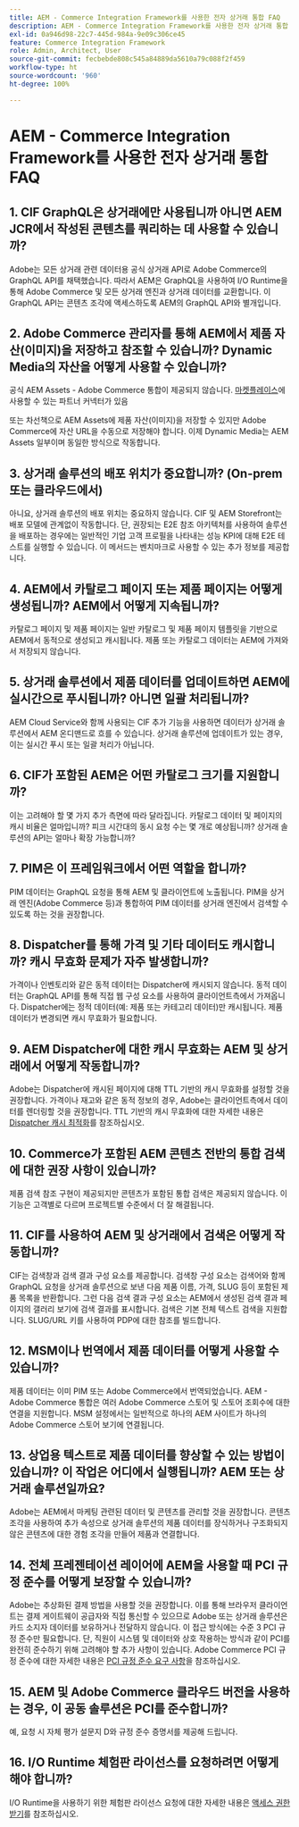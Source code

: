 ```yaml
---
title: AEM - Commerce Integration Framework를 사용한 전자 상거래 통합 FAQ
description: AEM - Commerce Integration Framework를 사용한 전자 상거래 통합 FAQ
exl-id: 0a946d98-22c7-445d-984a-9e09c306ce45
feature: Commerce Integration Framework
role: Admin, Architect, User
source-git-commit: fecbebde808c545a84889da5610a79c088f2f459
workflow-type: ht
source-wordcount: '960'
ht-degree: 100%

---
```


# AEM - Commerce Integration Framework를 사용한 전자 상거래 통합 FAQ

## &#x200B;1. CIF GraphQL은 상거래에만 사용됩니까 아니면 AEM JCR에서 작성된 콘텐츠를 쿼리하는 데 사용할 수 있습니까?

Adobe는 모든 상거래 관련 데이터용 공식 상거래 API로 Adobe Commerce의 GraphQL API를 채택했습니다. 따라서 AEM은 GraphQL을 사용하여 I/O Runtime을 통해 Adobe Commerce 및 모든 상거래 엔진과 상거래 데이터를 교환합니다. 이 GraphQL API는 콘텐츠 조각에 액세스하도록 AEM의 GraphQL API와 별개입니다.

## &#x200B;2. Adobe Commerce 관리자를 통해 AEM에서 제품 자산(이미지)을 저장하고 참조할 수 있습니까? Dynamic Media의 자산을 어떻게 사용할 수 있습니까?

공식 AEM Assets - Adobe Commerce 통합이 제공되지 않습니다. [마켓플레이스](https://marketplace.magento.com)에 사용할 수 있는 파트너 커넥터가 있음 <!-- THIS IS THE OLD URL THAT WAS USED. IT WAS 404 (https://marketplace.magento.com/bounteous-dam.html) -->

또는 차선책으로 AEM Assets에 제품 자산(이미지)을 저장할 수 있지만 Adobe Commerce에 자산 URL을 수동으로 저장해야 합니다. 이제 Dynamic Media는 AEM Assets 일부이며 동일한 방식으로 작동합니다.

## &#x200B;3. 상거래 솔루션의 배포 위치가 중요합니까? (On-prem 또는 클라우드에서)

아니요, 상거래 솔루션의 배포 위치는 중요하지 않습니다. CIF 및 AEM Storefront는 배포 모델에 관계없이 작동합니다. 단, 권장되는 E2E 참조 아키텍처를 사용하여 솔루션을 배포하는 경우에는 일반적인 기업 고객 프로필을 나타내는 성능 KPI에 대해 E2E 테스트를 실행할 수 있습니다. 이 메서드는 벤치마크로 사용할 수 있는 추가 정보를 제공합니다.

## &#x200B;4. AEM에서 카탈로그 페이지 또는 제품 페이지는 어떻게 생성됩니까? AEM에서 어떻게 지속됩니까?

카탈로그 페이지 및 제품 페이지는 일반 카탈로그 및 제품 페이지 템플릿을 기반으로 AEM에서 동적으로 생성되고 캐시됩니다. 제품 또는 카탈로그 데이터는 AEM에 가져와서 저장되지 않습니다.

## &#x200B;5. 상거래 솔루션에서 제품 데이터를 업데이트하면 AEM에 실시간으로 푸시됩니까? 아니면 일괄 처리됩니까?

AEM Cloud Service와 함께 사용되는 CIF 추가 기능을 사용하면 데이터가 상거래 솔루션에서 AEM 온디맨드로 흐를 수 있습니다. 상거래 솔루션에 업데이트가 있는 경우, 이는 실시간 푸시 또는 일괄 처리가 아닙니다.

## &#x200B;6. CIF가 포함된 AEM은 어떤 카탈로그 크기를 지원합니까?

이는 고려해야 할 몇 가지 추가 측면에 따라 달라집니다. 카탈로그 데이터 및 페이지의 캐시 비율은 얼마입니까? 피크 시간대의 동시 요청 수는 몇 개로 예상됩니까? 상거래 솔루션의 API는 얼마나 확장 가능합니까?

## &#x200B;7. PIM은 이 프레임워크에서 어떤 역할을 합니까?

PIM 데이터는 GraphQL 요청을 통해 AEM 및 클라이언트에 노출됩니다. PIM을 상거래 엔진(Adobe Commerce 등)과 통합하여 PIM 데이터를 상거래 엔진에서 검색할 수 있도록 하는 것을 권장합니다.

## &#x200B;8. Dispatcher를 통해 가격 및 기타 데이터도 캐시합니까? 캐시 무효화 문제가 자주 발생합니까?

가격이나 인벤토리와 같은 동적 데이터는 Dispatcher에 캐시되지 않습니다. 동적 데이터는 GraphQL API를 통해 직접 웹 구성 요소를 사용하여 클라이언트측에서 가져옵니다. Dispatcher에는 정적 데이터(예: 제품 또는 카테고리 데이터)만 캐시됩니다. 제품 데이터가 변경되면 캐시 무효화가 필요합니다.

## &#x200B;9. AEM Dispatcher에 대한 캐시 무효화는 AEM 및 상거래에서 어떻게 작동합니까?

Adobe는 Dispatcher에 캐시된 페이지에 대해 TTL 기반의 캐시 무효화를 설정할 것을 권장합니다. 가격이나 재고와 같은 동적 정보의 경우, Adobe는 클라이언트측에서 데이터를 렌더링할 것을 권장합니다. TTL 기반의 캐시 무효화에 대한 자세한 내용은 [Dispatcher 캐시 최적화](https://experienceleague.adobe.com/docs/experience-cloud-kcs/kbarticles/KA-17458.html?lang=ko)를 참조하십시오.

## &#x200B;10. Commerce가 포함된 AEM 콘텐츠 전반의 통합 검색에 대한 권장 사항이 있습니까?

제품 검색 참조 구현이 제공되지만 콘텐츠가 포함된 통합 검색은 제공되지 않습니다. 이 기능은 고객별로 다르며 프로젝트별 수준에서 더 잘 해결됩니다.

## &#x200B;11. CIF를 사용하여 AEM 및 상거래에서 검색은 어떻게 작동합니까?

CIF는 검색창과 검색 결과 구성 요소를 제공합니다. 검색창 구성 요소는 검색어와 함께 GraphQL 요청을 상거래 솔루션으로 보낸 다음 제품 이름, 가격, SLUG 등이 포함된 제품 목록을 반환합니다. 그런 다음 검색 결과 구성 요소는 AEM에서 생성된 검색 결과 페이지의 갤러리 보기에 검색 결과를 표시합니다. 검색은 기본 전체 텍스트 검색을 지원합니다. SLUG/URL 키를 사용하여 PDP에 대한 참조를 빌드합니다.

## &#x200B;12. MSM이나 번역에서 제품 데이터를 어떻게 사용할 수 있습니까?

제품 데이터는 이미 PIM 또는 Adobe Commerce에서 번역되었습니다. AEM - Adobe Commerce 통합은 여러 Adobe Commerce 스토어 및 스토어 조회수에 대한 연결을 지원합니다. MSM 설정에서는 일반적으로 하나의 AEM 사이트가 하나의 Adobe Commerce 스토어 보기에 연결됩니다.

## &#x200B;13. 상업용 텍스트로 제품 데이터를 향상할 수 있는 방법이 있습니까? 이 작업은 어디에서 실행됩니까? AEM 또는 상거래 솔루션일까요?

Adobe는 AEM에서 마케팅 관련된 데이터 및 콘텐츠를 관리할 것을 권장합니다. 콘텐츠 조각을 사용하여 추가 속성으로 상거래 솔루션의 제품 데이터를 장식하거나 구조화되지 않은 콘텐츠에 대한 경험 조각을 만들어 제품과 연결합니다.

## &#x200B;14. 전체 프레젠테이션 레이어에 AEM을 사용할 때 PCI 규정 준수를 어떻게 보장할 수 있습니까?

Adobe는 추상화된 결제 방법을 사용할 것을 권장합니다. 이를 통해 브라우저 클라이언트는 결제 게이트웨이 공급자와 직접 통신할 수 있으므로 Adobe 또는 상거래 솔루션은 카드 소지자 데이터를 보유하거나 전달하지 않습니다. 이 접근 방식에는 수준 3 PCI 규정 준수만 필요합니다. 단, 직원이 시스템 및 데이터와 상호 작용하는 방식과 같이 PCI를 완전히 준수하기 위해 고려해야 할 추가 사항이 있습니다. Adobe Commerce PCI 규정 준수에 대한 자세한 내용은 [PCI 규정 준수 요구 사항](https://business.adobe.com/products/magento/pci-compliance.html)을 참조하십시오.

## &#x200B;15. AEM 및 Adobe Commerce 클라우드 버전을 사용하는 경우, 이 공동 솔루션은 PCI를 준수합니까?

예, 요청 시 자체 평가 설문지 D와 규정 준수 증명서를 제공해 드립니다.

## &#x200B;16. I/O Runtime 체험판 라이선스를 요청하려면 어떻게 해야 합니까?

I/O Runtime을 사용하기 위한 체험판 라이선스 요청에 대한 자세한 내용은 [액세스 권한 받기](https://developer.adobe.com/runtime/docs/guides/overview/getting_access/)를 참조하십시오.